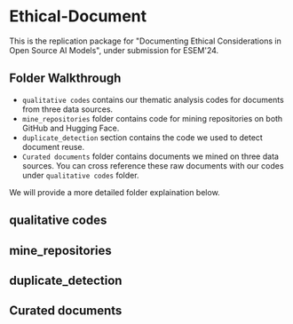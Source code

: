 # Ethical-Document

This is the replication package for "Documenting Ethical Considerations in Open Source AI Models", under submission for ESEM'24.

## Folder Walkthrough
- `qualitative codes` contains our thematic analysis codes for documents from three data sources.
- `mine_repositories` folder contains code for mining repositories on both GitHub and Hugging Face.
- `duplicate_detection` section contains the code we used to detect document reuse.
- `Curated documents` folder contains documents we mined on three data sources. You can cross reference these raw documents with our codes under `qualitative codes` folder.

We will provide a more detailed folder explaination below. 

## qualitative codes

## mine_repositories

## duplicate_detection

## Curated documents
